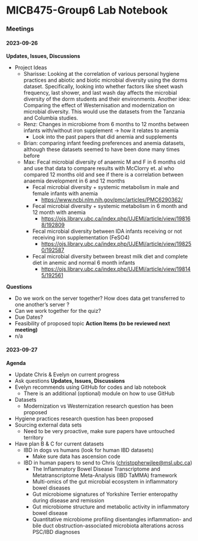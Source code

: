 # MICB475-Group6 Lab Notebook

### Meetings
#### 2023-09-26
**Updates, Issues, Discussions**
- Project Ideas
  - Sharisse: Looking at the correlation of various personal hygiene practices and abiotic and biotic microbial diversity using the dorms dataset. Specifically, looking into whether factors like sheet wash frequency, last shower, and last wash day affects the microbial diversity of the dorm students and their environments. Another idea: Comparing the effect of Westernisation and modernization on microbial diversity. This would use the datasets from the Tanzania and Columbia studies.
  - Renz: Changes in microbiome from 6 months to 12 months between infants with/without iron supplement → how it relates to anemia
    - Look into the past papers that did anemia and supplements
  - Brian: comparing infant feeding preferences and anemia datasets, although these datasets seemed to have been done many times before
  - Max: Fecal microbial diversity of anaemic M and F in 6 months old and use that data to compare results with McClorry et. al who compared 12 months old and see if there is a correlation between anaemia development in 6 and 12 months
    - Fecal microbial diversity + systemic metabolism in male and female infants with anemia
      - https://www.ncbi.nlm.nih.gov/pmc/articles/PMC6290362/
    - Fecal microbial diversity + systemic metabolism in 6 month and 12 month with anemia
      - https://ojs.library.ubc.ca/index.php/UJEMI/article/view/198168/192809
    - Fecal microbial diversity between IDA infants receiving or not receiving iron supplementation (FeSO4)
      - https://ojs.library.ubc.ca/index.php/UJEMI/article/view/198250/192587
    - Fecal microbial diversity between breast milk diet and complete diet in anemic and normal 6 month infants
      - https://ojs.library.ubc.ca/index.php/UJEMI/article/view/198145/192561

**Questions**
- Do we work on the server together? How does data get transferred to one another’s server ?
- Can we work together for the quiz?
- Due Dates?
- Feasibility of proposed topic
**Action Items (to be reviewed next meeting)**
- n/a

#### 2023-09-27
**Agenda**
- Update Chris & Evelyn on current progress
- Ask questions
**Updates, Issues, Discussions**
- Evelyn recommends using GitHub for codes and lab notebook
  - There is an additional (optional) module on how to use GitHub
- Datasets
  - Modernization vs Westernization research question has been proposed
- Hygiene practices research question has been proposed 
- Sourcing external data sets
  - Need to be very proactive, make sure papers have untouched territory
- Have plan B & C for current datasets
  - IBD in dogs vs humans (look for human IBD datasets) 
    - Make sure data has ascension code 
  - IBD in human papers to send to Chris (christopherwjlee@msl.ubc.ca)
    - The Inflammatory Bowel Disease Transcriptome and Metatranscriptome Meta-Analysis (IBD TaMMA) framework
    - Multi-omics of the gut microbial ecosystem in inflammatory bowel diseases
    - Gut microbiome signatures of Yorkshire Terrier enteropathy during disease and remission
    - Gut microbiome structure and metabolic activity in inflammatory bowel disease
    - Quantitative microbiome profiling disentangles inflammation- and bile duct obstruction-associated microbiota alterations across PSC/IBD diagnoses




